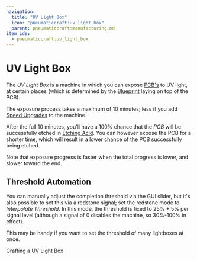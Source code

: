 ```yaml
---
navigation:
  title: "UV Light Box"
  icon: "pneumaticcraft:uv_light_box"
  parent: pneumaticcraft:manufacturing.md
item_ids:
  - pneumaticcraft:uv_light_box
---
```


# UV Light Box

The *UV Light Box* is a machine in which you can expose [PCB's](../components/pcb.md) to UV light, at certain places (which is determined by the [Blueprint](../components/pcb_blueprint.md) laying on top of the PCB).

The exposure process takes a maximum of 10 minutes; less if you add [Speed Upgrades](../base_concepts/upgrades.md#speed) to the machine.

After the full 10 minutes, you'll have a 100% chance that the *PCB* will be successfully etched in [Etching Acid](./etching_acid.md). You can however expose the PCB for a shorter time, which will result in a lower chance of the PCB successfully being etched.

Note that exposure progress is faster when the total progress is lower, and slower toward the end.

## Threshold Automation

You can manually adjust the completion threshold via the GUI slider, but it's also possible to set this via a redstone signal; set the redstone mode to *Interpolate Threshold*. In this mode, the threshold is fixed to 25% + 5% per signal level (although a signal of 0 disables the machine, so 30%-100% in effect).

This may be handy if you want to set the threshold of many lightboxes at once.

Crafting a UV Light Box

<Recipe id="pneumaticcraft:uv_light_box" />

